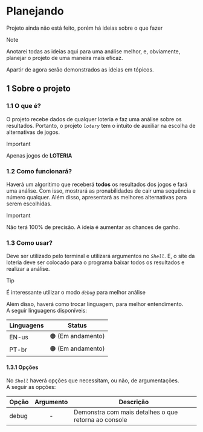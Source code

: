# Planejando
Projeto ainda não está feito, porém há ideias sobre o que fazer
> [!NOTE]
> Anotarei todas as ideias aqui para uma análise melhor, e, obviamente, planejar o projeto de uma maneira mais eficaz.

Apartir de agora serão demonstrados as ideias em tópicos.

## 1 Sobre o projeto

### 1.1 O que é?
O projeto recebe dados de qualquer loteria e faz uma análise sobre os resultados. Portanto, o projeto *`lotery`* tem o intuito de auxiliar na escolha de alternativas de jogos.

> [!IMPORTANT]
> Apenas jogos de **LOTERIA**

### 1.2 Como funcionará?
Haverá um algoritimo que receberá **todos** os resultados dos jogos e fará uma análise. Com isso, mostrará as pronabilidades de cair uma sequência e número qualquer. Além disso, apresentará as melhores alternativas para serem escolhidas.

> [!IMPORTANT]
> Não terá 100% de precisão. A ideia é aumentar as chances de ganho.

### 1.3 Como usar?
Deve ser utilizado pelo terminal e utilizará argumentos no *`Shell`*.
E, o site da loteria deve ser colocado para o programa baixar todos os resultados e realizar a análise.

> [!TIP]
> É interessante utilizar o modo *`debug`* para melhor análise

Além disso, haverá como trocar linguagem, para melhor entendimento.
</br>A seguir linguagens disponíveis:

| Linguagens | Status |
|------------|--------|
|    EN-us   |    🟠 (Em andamento)  |
|    PT-br   |    🟠 (Em andamento)   |

#### 1.3.1 Opções
No *`Shell`* haverá opções que necessitam, ou não, de argumentações.
</br>A seguir as opções:

| Opção | Argumento | Descrição |
|-------|-----------|-----------|
| debug |  <center>-</center>|  Demonstra com mais detalhes o que retorna ao console |

